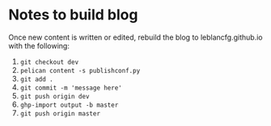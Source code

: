 # Notes to build blog
Once new content is written or edited, rebuild the blog to leblancfg.github.io with the following:

1. `git checkout dev`
2. `pelican content -s publishconf.py`
3. `git add .`
4. `git commit -m 'message here'`
5. `git push origin dev`
6. `ghp-import output -b master`
7. `git push origin master`
